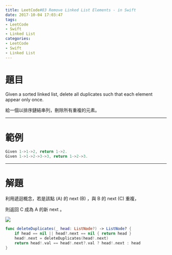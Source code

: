 ```yaml
---
title: LeetCode#83 Remove Linked List Elements - in Swift
date: 2017-10-04 17:03:47
tags:
- LeetCode
- Swift
- Linked List
categories:
- LeetCode
- Swift
- Linked List
---
```


# 題目

Given a sorted linked list, delete all duplicates such that each element appear only once.

給一個以排序鏈結串列，刪除所有重複的元素。

---

# 範例

``` swift
Given 1->1->2, return 1->2.
Given 1->1->2->3->3, return 1->2->3.
```

---

# 解題

利用遞迴概念，若是該點 (A) 的 next (B) ，與 B 的 next (C) 重複，

則返回 C 成為 A 的新 next 。

![](leetcode-83/remove_nodes.gif)

``` swift
func deleteDuplicates(_ head: ListNode?) -> ListNode? {
    if head == nil || head?.next == nil { return head }
    head!.next = deleteDuplicates(head!.next)
    return head!.val == head!.next?.val ? head!.next : head
}
```